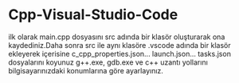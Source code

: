 # Cpp-Visual-Studio-Code
ilk olarak main.cpp dosyasını src adında bir klasör oluşturarak ona kaydediniz.Daha sonra src ile aynı klasöre .vscode adında bir klasör ekleyerek içerisine  c_cpp_properties.json... launch.json... tasks.json dosyalarını koyunuz g++.exe, gdb.exe ve c++ uzantı yollarını bilgisayarınızdaki konumlarına göre ayarlayınız. 
